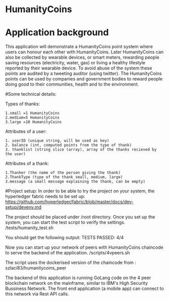 # HumanityCoins

<!--- [![Deploy to Bluemix](https://bluemix.net/deploy/button.png)](https://bluemix.net/deploy?repository=https://github.com/vpaprots/HumanityCoins.git) --->


# Application background

This application will demonstrate a HumanityCoins point system where users can honour each other with HumanityCoins. Later HumanityCoins can also be collected by wearable devices, or smart meters, rewarding people saving resources (electricity, water, gas) or living a healthy lifestyle reported by their wearable device. To avoid abuse of the system these points are audited by a tweeting auditor (using twitter). The HumanityCoins points can be used by companies and government bodies to reward people doing good to their communities, health and to the environment.

#Some technical details:

Types of thanks:

	1.small =1 HumanityCoins 
	2.medium=5 HumanityCoins
	3.large =10 HumanityCoins
	
Attributes of a user:

	1. userID (unique string, will be used as key)
	2. balance (int, computed points from the type of thank)
	3. thanklist (string slice (array), array of the thanks recieved by the user)

Attributes of a thank:

	1.Thanker (the name of the person giving the thank)
	2.ThankType (type of the thank small, medium, large) 
	3.message (a small message explaining the thank, can be empty)

#Project setup:
In order to be able to try the project on your system, the hyperledger fabric needs to be set up:
https://github.com/hyperledger/fabric/blob/master/docs/dev-setup/devenv.md

The project should be placed under /root directory.
Once you set up the system, you can start the test script to verify the settings. 
/tests/humanity_test.sh

You should get the following output:
TESTS PASSED: 4/4

Now you can start up your network of peers with HumanityCoins chaincode to serve the backend of the application.
/scripts/4vpeers.sh

The script uses the dockerised version of the chaincode from :
szlaci83/humanitycoins_peer

The backend of this application is running GoLang code on the 4 peer blockchain network on the mainframe, similar to IBM's High Security Bussiness Network. The front end application (a mobile app) can connect to this network via Rest API calls.
